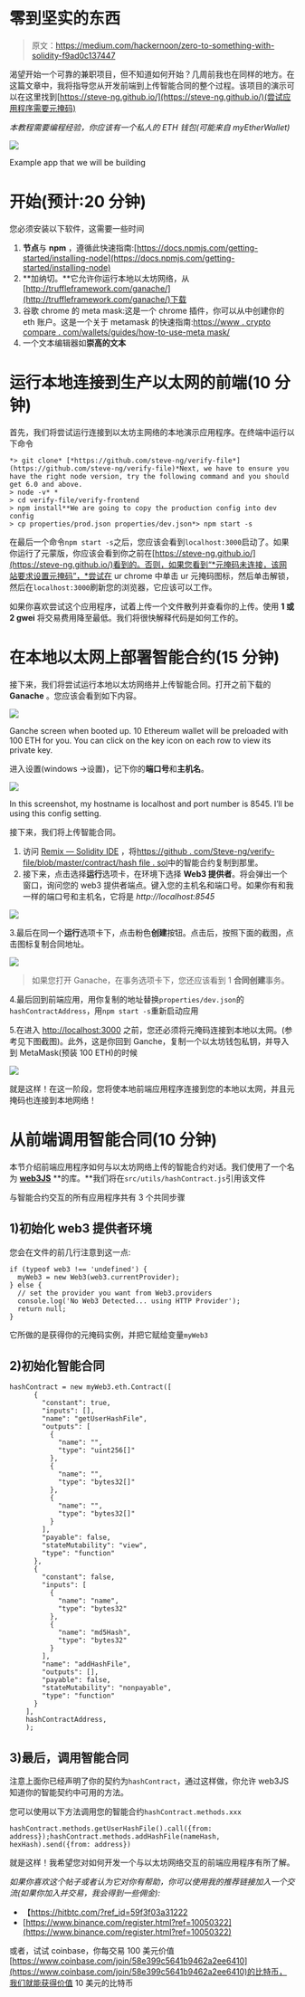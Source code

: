 # 零到坚实的东西

> 原文：<https://medium.com/hackernoon/zero-to-something-with-solidity-f9ad0c137447>

渴望开始一个可靠的兼职项目，但不知道如何开始？几周前我也在同样的地方。在这篇文章中，我将指导您从开发前端到上传智能合同的整个过程。该项目的演示可以在这里找到[https://steve-ng.github.io/](https://steve-ng.github.io/)(尝试应用程序需要元掩码)

*本教程需要编程经验，你应该有一个私人的 ETH 钱包(可能来自 myEtherWallet)*

![](img/303c1b741d2089aac560ec49935dfb79.png)

Example app that we will be building

# 开始(预计:20 分钟)

您必须安装以下软件，这需要一些时间

1.  **节点**与 **npm** ，遵循此快速指南:[https://docs.npmjs.com/getting-started/installing-node](https://docs.npmjs.com/getting-started/installing-node)
2.  **加纳切。**它允许你运行本地以太坊网络，从[http://truffleframework.com/ganache/](http://truffleframework.com/ganache/)下载
3.  谷歌 chrome 的 meta mask:这是一个 chrome 插件，你可以从中创建你的 eth 账户。这是一个关于 metamask 的快速指南:[https://www . crypto compare . com/wallets/guides/how-to-use-meta mask/](https://www.cryptocompare.com/wallets/guides/how-to-use-metamask/)
4.  一个文本编辑器如**崇高的文本**

# 运行本地连接到生产以太网的前端(10 分钟)

首先，我们将尝试运行连接到以太坊主网络的本地演示应用程序。在终端中运行以下命令

```
*> git clone* [*https://github.com/steve-ng/verify-file*](https://github.com/steve-ng/verify-file)*Next, we have to ensure you have the right node version, try the following command and you should get 6.0 and above.
> node -v* *
> cd verify-file/verify-frontend
> npm install**We are going to copy the production config into dev config 
> cp properties/prod.json properties/dev.json*> npm start -s
```

在最后一个命令`npm start -s`之后，您应该会看到`localhost:3000`启动了。如果你运行了元蒙版，你应该会看到你之前在[https://steve-ng.github.io/](https://steve-ng.github.io/)看到的。否则，如果您看到“*元掩码未连接，该网站要求设置元掩码”，*尝试在 ur chrome 中单击 ur 元掩码图标，然后单击解锁，然后在`localhost:3000`刷新您的浏览器，它应该可以工作。

如果你喜欢尝试这个应用程序，试着上传一个文件散列并查看你的上传。使用 **1 或 2 gwei** 将交易费用降至最低。我们将很快解释代码是如何工作的。

# 在本地以太网上部署智能合约(15 分钟)

接下来，我们将尝试运行本地以太坊网络并上传智能合同。打开之前下载的 **Ganache** 。您应该会看到如下内容。

![](img/ad1db13761cb9f492ace3ff50e823e97.png)

Ganche screen when booted up. 10 Ethereum wallet will be preloaded with 100 ETH for you. You can click on the key icon on each row to view its private key.

进入设置(windows ->设置)，记下你的**端口号**和**主机名**。

![](img/8ff2fa2a3c9c110a459d363e73a06a7f.png)

In this screenshot, my hostname is localhost and port number is 8545\. I’ll be using this config setting.

接下来，我们将上传智能合同。

1.  访问 [Remix — Solidity IDE](http://remix.ethereum.org) ，将[https://github . com/Steve-ng/verify-file/blob/master/contract/hash file . sol](https://github.com/steve-ng/verify-file/blob/master/contract/Hashfile.sol)中的智能合约复制到那里。
2.  接下来，点击选择**运行**选项卡，在环境下选择 **Web3 提供者**。将会弹出一个窗口，询问您的 web3 提供者端点。键入您的主机名和端口号。如果你有和我一样的端口号和主机名，它将是 *http://localhost:8545*

![](img/82025514198bfedfd40459e1dbd8bdf3.png)

3.最后在同一个**运行**选项卡下，点击粉色**创建**按钮。点击后，按照下面的截图，点击图标复制合同地址。

![](img/8af358140bfb1d109bb2bf4c03c7822c.png)

> 如果您打开 Ganache，在事务选项卡下，您还应该看到 1 **合同创建**事务。

4.最后回到前端应用，用你复制的地址替换`properties/dev.json`的`hashContractAddress`，用`npm start -s`重新启动应用

5.在进入 [http://localhost:3000](http://localhost:3000) 之前，您还必须将元掩码连接到本地以太网。(参考见下图截图)。此外，这是你回到 Ganche，复制一个以太坊钱包私钥，并导入到 MetaMask(预装 100 ETH)的时候

![](img/52af007908b53e68c2ca5faf6add904f.png)

就是这样！在这一阶段，您将使本地前端应用程序连接到您的本地以太网，并且元掩码也连接到本地网络！

# 从前端调用智能合同(10 分钟)

本节介绍前端应用程序如何与以太坊网络上传的智能合约对话。我们使用了一个名为 [**web3JS**](http://web3js.readthedocs.io/en/1.0/index.html) **的库。**我们将在`src/utils/hashContract.js`引用该文件

与智能合约交互的所有应用程序共有 3 个共同步骤

## 1)初始化 web3 提供者环境

您会在文件的前几行注意到这一点:

```
if (typeof web3 !== 'undefined') {
  myWeb3 = new Web3(web3.currentProvider);
} else {
  // set the provider you want from Web3.providers
  console.log('No Web3 Detected... using HTTP Provider');
  return null;
}
```

它所做的是获得你的元掩码实例，并把它赋给变量`myWeb3`

## 2)初始化智能合同

```
hashContract = new myWeb3.eth.Contract([
      {
        "constant": true,
        "inputs": [],
        "name": "getUserHashFile",
        "outputs": [
          {
            "name": "",
            "type": "uint256[]"
          },
          {
            "name": "",
            "type": "bytes32[]"
          },
          {
            "name": "",
            "type": "bytes32[]"
          }
        ],
        "payable": false,
        "stateMutability": "view",
        "type": "function"
      },
      {
        "constant": false,
        "inputs": [
          {
            "name": "name",
            "type": "bytes32"
          },
          {
            "name": "md5Hash",
            "type": "bytes32"
          }
        ],
        "name": "addHashFile",
        "outputs": [],
        "payable": false,
        "stateMutability": "nonpayable",
        "type": "function"
      }
    ],
    hashContractAddress,
    );
```

## 3)最后，调用智能合同

注意上面你已经声明了你的契约为`hashContract`，通过这样做，你允许 web3JS 知道你的智能契约中可用的方法。

您可以使用以下方法调用您的智能合约`hashContract.methods.xxx`

```
hashContract.methods.getUserHashFile().call({from: address});hashContract.methods.addHashFile(nameHash, hexHash).send({from: address})
```

就是这样！我希望您对如何开发一个与以太坊网络交互的前端应用程序有所了解。

*如果你喜欢这个帖子或者认为它对你有帮助，你可以使用我的推荐链接加入一个交流(如果你加入并交易，我会得到一些佣金):*

*   【https://hitbtc.com/?ref_id=59f3f03a31222 
*   [https://www.binance.com/register.html?ref=10050322](https://www.binance.com/register.html?ref=10050322)

或者，试试 coinbase，你每交易 100 美元价值[https://www.coinbase.com/join/58e399c5641b9462a2ee6410](https://www.coinbase.com/join/58e399c5641b9462a2ee6410)的比特币，我们就能获得价值 10 美元的比特币